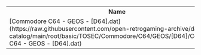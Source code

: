 <table>
<tr><th>Name</th><th>Size</th></tr>
<tr><td>[Commodore C64 - GEOS - [D64].dat](https://raw.githubusercontent.com/open-retrogaming-archive/dat-catalog/main/root/basic/TOSEC/Commodore/C64/GEOS/[D64]/Commodore C64 - GEOS - [D64].dat)</td><td>102869</td></tr>
</table>
